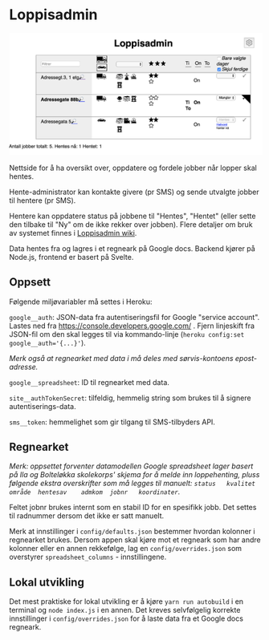 # Loppisadmin

![Skjemdump av nettside](https://github.com/hallvors/loppisadmin/blob/master/docs/images/overview.png?raw=true)

Nettside for å ha oversikt over, oppdatere og fordele jobber når lopper skal hentes.

Hente-administrator kan kontakte givere (pr SMS) og sende utvalgte jobber til hentere (pr SMS).

Hentere kan oppdatere status på jobbene til "Hentes", "Hentet" (eller sette den tilbake til "Ny" om de ikke rekker over jobben). Flere detaljer om bruk av systemet finnes i [Loppisadmin wiki](https://github.com/hallvors/loppisadmin/wiki).

Data hentes fra og lagres i et regneark på Google docs. Backend kjører på Node.js, frontend er basert på Svelte.

## Oppsett

Følgende miljøvariabler må settes i Heroku:

`google__auth`: JSON-data fra autentiseringsfil for Google "service account". Lastes ned fra https://console.developers.google.com/ . Fjern linjeskift fra JSON-fil om den skal legges til via kommando-linje (`heroku config:set google__auth='{...}'`).

_Merk også at regnearket med data i må deles med sørvis-kontoens epost-adresse._

`google__spreadsheet`: ID til regnearket med data.

`site__authTokenSecret`: tilfeldig, hemmelig string som brukes til å signere autentiserings-data.

`sms__token`: hemmelighet som gir tilgang til SMS-tilbyders API.

## Regnearket

_Merk: oppsettet forventer datamodellen Google spreadsheet lager basert på Ila og Bolteløkka skolekorps' skjema for å melde inn loppehenting, pluss følgende ekstra overskrifter som må legges til manuelt: ```status	kvalitet	område	hentesav	admkom	jobnr	koordinater```._

Feltet jobnr brukes internt som en stabil ID for en spesifikk jobb. Det settes til radnummer dersom det ikke er satt manuelt.

Merk at innstillinger i `config/defaults.json` bestemmer hvordan kolonner i regnearket brukes. Dersom appen skal kjøre mot et regneark som har andre kolonner eller en annen rekkefølge, lag en `config/overrides.json` som overstyrer `spreadsheet_columns` - innstillingene.

## Lokal utvikling

Det mest praktiske for lokal utvikling er å kjøre `yarn run autobuild` i en terminal og `node index.js` i en annen. Det kreves selvfølgelig korrekte innstillinger i `config/overrides.json` for å laste data fra et Google docs regneark.
